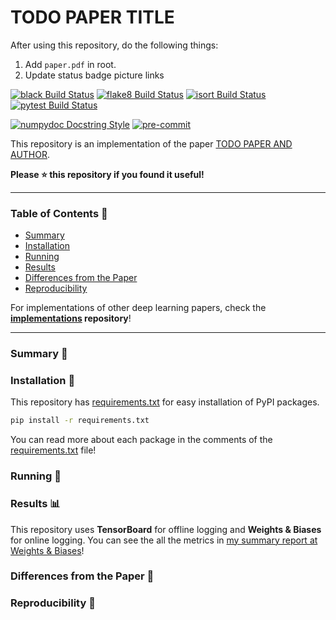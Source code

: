 # TODO PAPER TITLE

After using this repository, do the following things:

1. Add `paper.pdf` in root.
2. Update status badge picture links


[![black Build Status](https://img.shields.io/travis/com/seungjaeryanlee/implementations.svg?label=black)](https://black.readthedocs.io/en/stable/)
[![flake8 Build Status](https://img.shields.io/travis/com/seungjaeryanlee/implementations.svg?label=flake8)](http://flake8.pycqa.org/en/latest/)
[![isort Build Status](https://img.shields.io/travis/com/seungjaeryanlee/implementations.svg?label=isort)](https://pypi.org/project/isort/)
[![pytest Build Status](https://img.shields.io/travis/com/seungjaeryanlee/implementations.svg?label=pytest)](https://docs.pytest.org/en/latest/)

[![numpydoc Docstring Style](https://img.shields.io/badge/docstring-numpydoc-blue.svg)](https://numpydoc.readthedocs.io/en/latest/format.html#docstring-standard)
[![pre-commit](https://img.shields.io/badge/pre--commit-enabled-blue.svg)](https://pre-commit.com/)

This repository is an implementation of the paper [TODO PAPER AND AUTHOR](/paper.pdf).

**Please ⭐ this repository if you found it useful!**


---

### Table of Contents 📜

- [Summary](#summary-)
- [Installation](#installation-)
- [Running](#running-)
- [Results](#results-)
- [Differences from the Paper](#differences-from-the-paper-)
- [Reproducibility](#reproducibility-)

For implementations of other deep learning papers, check the **[implementations](https://github.com/seungjaeryanlee/implementations) repository**!

---

### Summary 📝

### Installation 🧱

This repository has [requirements.txt](/requirements.txt) for easy installation of PyPI packages.

```bash
pip install -r requirements.txt
```

You can read more about each package in the comments of the [requirements.txt](/requirements.txt) file!

### Running 🏃

### Results 📊

This repository uses **TensorBoard** for offline logging and **Weights & Biases** for online logging. You can see the all the metrics in [my summary report at Weights & Biases](https://app.wandb.ai/seungjaeryanlee/implementations-nfq/reports?view=seungjaeryanlee%2FSummary)!

### Differences from the Paper 👥

### Reproducibility 🎯

